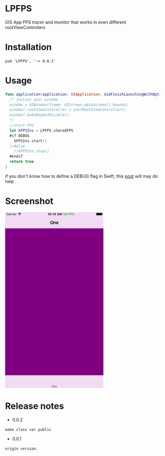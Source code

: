 # LPFPS
iOS App FPS tracer and monitor that works in even different rootViewControllers

# Installation

`pod 'LPFPS', '~> 0.0.2'`

# Usage

```swift
func application(application: UIApplication, didFinishLaunchingWithOptions launchOptions: [NSObject: AnyObject]?) -> Bool {
  /* initial your window
  window = UIWindow(frame: UIScreen.mainScreen().bounds)
  window?.rootViewController = yourRootViewController()
  window?.makeKeyAndVisible()
  */
  //start FPS 
  let kFPSIns = LPFPS.sharedFPS
  #if DEBUG
    kFPSIns.start()
  //#else
    //kFPSIns.stop()
  #endif
  return true
}
```
if you don't know how to define a DEBUG flag in Swift, this [post](http://litt1e-p.github.io/2016/06/03/swift-debug-flag/) will may do help

# Screenshot

<img src="screenshot.gif" width="320">

# Release notes

- 0.0.2

`make class var public`

- 0.0.1

`origin version.`
